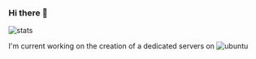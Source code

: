 ### Hi there 👋

![stats](https://github-readme-stats.vercel.app/api/top-langs/?username=boghilife&theme=blue-green)

I'm current working on the creation of a dedicated servers on ![ubuntu](https://img.shields.io/badge/Ubuntu-E95420?style=for-the-badge&logo=ubuntu&logoColor=white)

